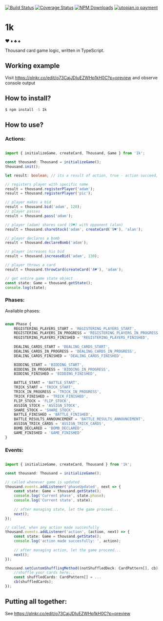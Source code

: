 [![Build Status](https://travis-ci.org/gornanization/1k.svg?branch=master)](https://travis-ci.org/gornanization/1k)
[![Coverage Status](https://coveralls.io/repos/github/gornanization/1k/badge.svg)](https://coveralls.io/github/gornanization/1k)
[![NPM Downloads](https://badge.fury.io/js/1k.svg)](https://badge.fury.io/js/1k)
[![utopian.io payment](https://utopian-io.herokuapp.com/gornanization/1k.svg)](https://utopian-io.herokuapp.com/visit/gornanization/1k)
# 1k

♥ ♦ ♣ ♠

Thousand card game logic, written in TypeScript.


## Working example

Visit https://plnkr.co/edit/o73CajJDIuEZWHp1kH0C?p=preview and observe console output


## How to install?

```sh
$ npm install -S 1k
```

## How to use?

### Actions:

```ts

import { initializeGame, createCard, Thousand, Game } from '1k';

const thousand: Thousand = initializeGame();
thousand.init();

let result: boolean; // its a result of action, true - action succeed, false otherwise

// registers player with specific name
result = thousand.registerPlayer('adam');
result = thousand.registerPlayer('pic');

// player makes a bid
result = thousand.bid('adam', 120);
// player passes
result = thousand.pass('adam');

// player (adam) shares card (9♥) with opponent (alan)
result = thousand.shareStock('adam', createCard('9♥'), 'alan');

// player declares a bomb
result = thousand.declareBomb('adam');

// player increases his bid
result = thousand.increaseBid('adam', 130);

// player throws a card
result = thousand.throwCard(createCard('A♥'), 'adam');

// get entire game state object
const state: Game = thousand.getState();
console.log(state);

```

### Phases:

Available phases:

```ts

enum Phase {
    REGISTERING_PLAYERS_START = 'REGISTERING_PLAYERS_START',
    REGISTERING_PLAYERS_IN_PROGRESS = 'REGISTERING_PLAYERS_IN_PROGRESS',
    REGISTERING_PLAYERS_FINISHED = 'REGISTERING_PLAYERS_FINISHED',
    
    DEALING_CARDS_START = 'DEALING_CARDS_START',
    DEALING_CARDS_IN_PROGRESS = 'DEALING_CARDS_IN_PROGRESS',
    DEALING_CARDS_FINISHED = 'DEALING_CARDS_FINISHED',

    BIDDING_START = 'BIDDING_START',
    BIDDING_IN_PROGRESS = 'BIDDING_IN_PROGRESS',
    BIDDING_FINISHED = 'BIDDING_FINISHED',

    BATTLE_START = 'BATTLE_START',
    TRICK_START = 'TRICK_START',
    TRICK_IN_PROGRESS = 'TRICK_IN_PROGRESS',
    TRICK_FINISHED = 'TRICK_FINISHED',
    FLIP_STOCK = 'FLIP_STOCK',
    ASSIGN_STOCK = 'ASSIGN_STOCK',
    SHARE_STOCK = 'SHARE_STOCK',
    BATTLE_FINISHED = 'BATTLE_FINISHED',
    BATTLE_RESULTS_ANNOUNCEMENT = 'BATTLE_RESULTS_ANNOUNCEMENT',
    ASSIGN_TRICK_CARDS = 'ASSIGN_TRICK_CARDS',
    BOMB_DECLARED = 'BOMB_DECLARED',
    GAME_FINISHED = 'GAME_FINISHED'
}
```


### Events:

```ts

import { initializeGame, createCard, Thousand } from '1k';

const thousand: Thousand = initializeGame();

// called whenever game is updated
thousand.events.addListener('phaseUpdated', next => {
    const state: Game = thousand.getState();
    console.log('Current phase', state.phase);
    console.log('Current state', state);
    
    // after managing state, let the game proceed...
    next();
});

// called, when any action made succesfully
thousand.events.addListener('action', (action, next) => {
    const state: Game = thousand.getState();
    console.log('action made succesfully: ', action);
    
    // after managing action, let the game proceed...
    next();
});

```

```ts
thousand.setCustomShufflingMethod((notShuffledDeck: CardPattern[], cb) => {
    //shuffle your cards here...
    const shuffledCards: CardPattern[] = ...
    cb(shuffledCards);
});
```


## Putting all together:

See https://plnkr.co/edit/o73CajJDIuEZWHp1kH0C?p=preview 
